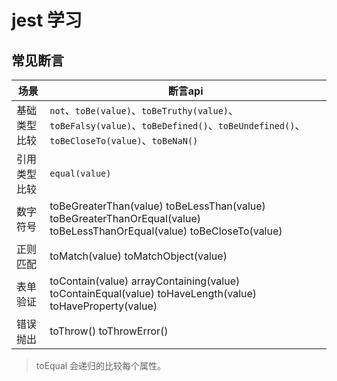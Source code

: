 # jest 学习

## 常见断言

| 场景         | 断言api                                                                                                                              |
| ------------ | ------------------------------------------------------------------------------------------------------------------------------------ |
| 基础类型比较 | `not`、`toBe(value)`、`toBeTruthy(value)`、`toBeFalsy(value)`、`toBeDefined()`、`toBeUndefined()`、`toBeCloseTo(value)`、`toBeNaN()` |
| 引用类型比较 | `equal(value)`                                                                                                                       |
| 数字符号     | toBeGreaterThan(value) toBeLessThan(value) toBeGreaterThanOrEqual(value) toBeLessThanOrEqual(value) toBeCloseTo(value)               |
| 正则匹配     | toMatch(value) toMatchObject(value)                                                                                                  |
| 表单验证     | toContain(value) arrayContaining(value) toContainEqual(value) toHaveLength(value) toHaveProperty(value)                              |
| 错误抛出     | toThrow() toThrowError()                                                                                                             |

> toEqual 会递归的比较每个属性。
